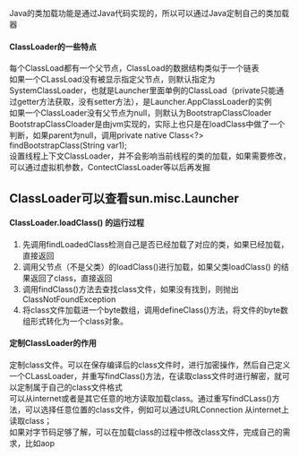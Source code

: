 Java的类加载功能是通过Java代码实现的，所以可以通过Java定制自己的类加载器<br>
#### ClassLoader的一些特点
每个ClassLoad都有一个父节点，ClassLoad的数据结构类似于一个链表    
如果一个CLassLoad没有被显示指定父节点，则默认指定为SystemClassLoader，也就是Launcher里面单例的ClassLoad（private只能通过getter方法获取，没有setter方法），是Launcher.AppClassLoader的实例<br>
如果一个ClassLoader没有父节点为null，则默认为BootstrapClassCloader  
BootstrapClassCloader是由jvm实现的，实际上也只是在loadClass中做了一个判断，如果parent为null，调用private native Class<?> findBootstrapClass(String var1);<br>
设置线程上下文ClassLoader，并不会影响当前线程的类的加载，如果需要修改，可以通过虚拟机参数，ContectClassLoader等以后再发掘

## ClassLoader可以查看sun.misc.Launcher
#### ClassLoader.loadClass() 的运行过程
1. 先调用findLoadedClass检测自己是否已经加载了对应的类，如果已经加载，直接返回
2. 调用父节点（不是父类）的loadClass()进行加载，如果父类loadClass() 的结果返回了class，直接返回
3. 调用findClass()方法去查找class文件，如果没有找到，则抛出ClassNotFoundException
4. 将class文件加载进一个byte数组，调用defineClass()方法，将文件的byte数组形式转化为一个class对象。  
#### 定制ClassLoader的作用
定制class文件。可以在保存编译后的class文件时，进行加密操作，然后自己定义一个CLassLoader，并重写findClass()方法，在读取class文件时进行解密，就可以定制属于自己的class文件格式<Br>
可以从internet或者是其它任意的地方读取加载class。通过重写findCLass()方法，可以选择任意位置的class文件，例如可以通过URLConnection 从internet上读取class；<Br>
如果对字节码足够了解，可以在加载class的过程中修改class文件，完成自己的需求，比如aop<br>
